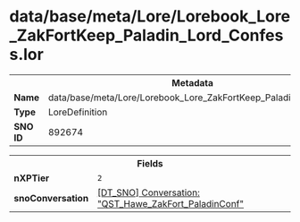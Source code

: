 <h1>data/base/meta/Lore/Lorebook_Lore_ZakFortKeep_Paladin_Lord_Confess.lor</h1><table><tr><th colspan="100%">Metadata</th></tr><tr><td><b>Name</b></td><td>data/base/meta/Lore/Lorebook_Lore_ZakFortKeep_Paladin_Lord_Confess.lor</td></tr><tr><td><b>Type</b></td><td>LoreDefinition</td></tr><tr><td><b>SNO ID</b></td><td>892674</td></tr></table>

<table><tr><th colspan="100%">Fields</th></tr><tr><td><b>nXPTier</b></td><td><code>2</code></td></tr><tr><td><b>snoConversation</b></td><td><a href="..\Conversation\QST_Hawe_ZakFort_PaladinConf.cnv">[DT_SNO] Conversation: "QST_Hawe_ZakFort_PaladinConf"</a></td></tr></table>

